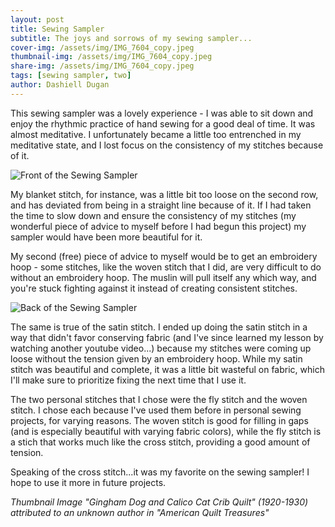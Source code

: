 ```yaml
---
layout: post
title: Sewing Sampler
subtitle: The joys and sorrows of my sewing sampler...
cover-img: /assets/img/IMG_7604_copy.jpeg
thumbnail-img: /assets/img/IMG_7604_copy.jpeg
share-img: /assets/img/IMG_7604_copy.jpeg
tags: [sewing sampler, two]
author: Dashiell Dugan
---
```


This sewing sampler was a lovely experience - I was able to sit down and enjoy the rhythmic practice of hand sewing for a good deal of time. It was almost meditative. I unfortunately became a little too entrenched in my meditative state, and I lost focus on the consistency of my stitches because of it.

![Front of the Sewing Sampler](https://dashielldugan.github.io/assets/img/IMG_9955.jpeg)

My blanket stitch, for instance, was a little bit too loose on the second row, and has deviated from being in a straight line because of it. If I had taken the time to slow down and ensure the consistency of my stitches (my wonderful piece of advice to myself before I had begun this project) my sampler would have been more beautiful for it. 

My second (free) piece of advice to myself would be to get an embroidery hoop - some stitches, like the woven stitch that I did, are very difficult to do without an embroidery hoop. The muslin will pull itself any which way, and you're stuck fighting against it instead of creating consistent stitches. 

![Back of the Sewing Sampler](https://dashielldugan.github.io/assets/img/IMG_9956.jpeg)

The same is true of the satin stitch. I ended up doing the satin stitch in a way that didn't favor conserving fabric (and I've since learned my lesson by watching another youtube video...) because my stitches were coming up loose without the tension given by an embroidery hoop. While my satin stitch was beautiful and complete, it was a little bit wasteful on fabric, which I'll make sure to prioritize fixing the next time that I use it. 

The two personal stitches that I chose were the fly stitch and the woven stitch. I chose each because I've used them before in personal sewing projects, for varying reasons. The woven stitch is good for filling in gaps (and is especially beautiful with varying fabric colors), while the fly stitch is a stich that works much like the cross stitch, providing a good amount of tension. 

Speaking of the cross stitch...it was my favorite on the sewing sampler! I hope to use it more in future projects.

_Thumbnail Image "Gingham Dog and Calico Cat Crib Quilt" (1920-1930) attributed to an unknown author in "American Quilt Treasures"_
